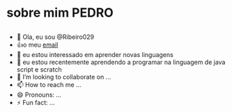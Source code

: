 # sobre mim **PEDRO**
## 
- 👋 Ola, eu sou @Ribeiro029
- :+1:o meu [email](pedro.vieira.ribeiro@escola.pr.gov.br)
- 👀 eu estou interessado em aprender novas linguagens
- 🌱 eu estou recentemente aprendendo a programar na linguagem de java script e scratch
- 💞️ I’m looking to collaborate on ...
- 📫 How to reach me ...
- 😄 Pronouns: ...
- ⚡ Fun fact: ...

<!---
Ribeiro029/Ribeiro029 is a ✨ special ✨ repository because its `README.md` (this file) appears on your GitHub profile.
You can click the Preview link to take a look at your changes.
--->
